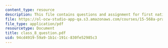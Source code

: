 ```yaml
---
content_type: resource
description: This file contains questions and assignment for first national bank.
file: https://ol-ocw-studio-app-qa.s3.amazonaws.com/courses/15-568a-practical-information-technology-management-spring-2005/94cd491959a91b1c191c830fe52985c3_class_8_question.pdf
file_type: application/pdf
resourcetype: Document
title: class_8_question.pdf
uid: 94cd4919-59a9-1b1c-191c-830fe52985c3
---
```

